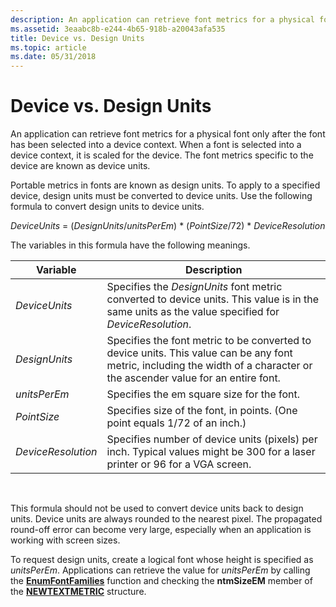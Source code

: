 ```yaml
---
description: An application can retrieve font metrics for a physical font only after the font has been selected into a device context.
ms.assetid: 3eaabc8b-e244-4b65-918b-a20043afa535
title: Device vs. Design Units
ms.topic: article
ms.date: 05/31/2018
---
```


# Device vs. Design Units

An application can retrieve font metrics for a physical font only after the font has been selected into a device context. When a font is selected into a device context, it is scaled for the device. The font metrics specific to the device are known as device units.

Portable metrics in fonts are known as design units. To apply to a specified device, design units must be converted to device units. Use the following formula to convert design units to device units.

*DeviceUnits* = (*DesignUnits*/*unitsPerEm*) \* (*PointSize*/72) \* *DeviceResolution*

The variables in this formula have the following meanings.



| Variable           | Description                                                                                                                                                                |
|--------------------|----------------------------------------------------------------------------------------------------------------------------------------------------------------------------|
| *DeviceUnits*      | Specifies the *DesignUnits* font metric converted to device units. This value is in the same units as the value specified for *DeviceResolution*.                          |
| *DesignUnits*      | Specifies the font metric to be converted to device units. This value can be any font metric, including the width of a character or the ascender value for an entire font. |
| *unitsPerEm*       | Specifies the em square size for the font.                                                                                                                                 |
| *PointSize*        | Specifies size of the font, in points. (One point equals 1/72 of an inch.)                                                                                                 |
| *DeviceResolution* | Specifies number of device units (pixels) per inch. Typical values might be 300 for a laser printer or 96 for a VGA screen.                                                |



 

This formula should not be used to convert device units back to design units. Device units are always rounded to the nearest pixel. The propagated round-off error can become very large, especially when an application is working with screen sizes.

To request design units, create a logical font whose height is specified as *unitsPerEm*. Applications can retrieve the value for *unitsPerEm* by calling the [**EnumFontFamilies**](/windows/desktop/api/Wingdi/nf-wingdi-enumfontfamiliesa) function and checking the **ntmSizeEM** member of the [**NEWTEXTMETRIC**](/windows/win32/api/wingdi/ns-wingdi-newtextmetrica) structure.

 

 



